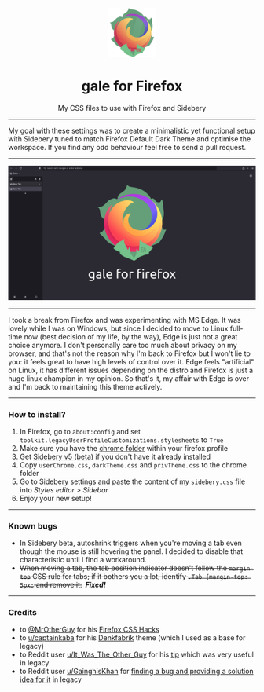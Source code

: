 <div align="center"><img src="image/logo.png" width=100px height=100px></div>
<h1 align="center">gale for Firefox</h1>
<p align="center">My CSS files to use with Firefox and Sidebery</p>

<hr>

My goal with these settings was to create a minimalistic yet functional setup
with Sidebery tuned to match Firefox Default Dark Theme and optimise the
workspace. If you find any odd behaviour feel free to send a pull request.

<hr>

<div align="center"><img src="image/thumbnail.png"></div>

<hr>

I took a break from Firefox and was experimenting with MS Edge. It was lovely
while I was on Windows, but since I decided to move to Linux full-time now (best
decision of my life, by the way), Edge is just not a great choice anymore. I
don't personally care too much about privacy on my browser, and that's not the
reason why I'm back to Firefox but I won't lie to you: it feels great to have
high levels of control over it. Edge feels "artificial" on Linux, it has
different issues depending on the distro and Firefox is just a huge linux
champion in my opinion. So that's it, my affair with Edge is over and I'm back
to maintaining this theme actively.

<hr>

### How to install?

<ol>
<li> In Firefox, go to <code>about:config</code> and set <code>toolkit.legacyUserProfileCustomizations.stylesheets</code> to <code>True</code></li>
<li> Make sure you have the <a href="https://www.userchrome.org/how-create-userchrome-css.html">chrome folder</a> within your firefox profile</li>
<li> Get <a href="https://github.com/mbnuqw/sidebery/">Sidebery v5 (beta)</a> if you don't have it already installed</li>
<li> Copy <code>userChrome.css</code>, <code>darkTheme.css</code> and <code>privTheme.css</code> to the chrome folder</li>
<li> Go to Sidebery settings and paste the content of my <code>sidebery.css</code> file into <i>Styles editor > Sidebar</i> </li>
<li> Enjoy your new setup!</li>
</ol>
<hr>

### Known bugs

<ul>
<li>In Sidebery beta, autoshrink triggers when you're moving a tab even though the mouse is still hovering the panel. I decided to disable that characteristic until I find a workaround.</li>
<li><span style="text-decoration: line-through;">When moving a tab, the tab position indicator doesn't follow the <code>margin-top</code> CSS rule for tabs; if it bothers you a lot, identify <code>.Tab {margin-top: 5px;</code> and remove it.</span><b><i>&nbsp;&nbsp;Fixed!</i></b></li>
</ul>
<hr>

### Credits

<ul>
<li>to <a href="https://github.com/MrOtherGuy">@MrOtherGuy</a> for his <a href="https://github.com/MrOtherGuy/firefox-csshacks">Firefox CSS Hacks</a></li>
<li>to <a href="https://www.reddit.com/user/captainkaba/">u/captainkaba</a> for his <a href="https://www.reddit.com/r/FirefoxCSS/comments/rqo5z6/some_people_asked_for_the_css_so_here_is_my_setup/">Denkfabrik</a> theme (which I used as a base for legacy)</li>
<li>to Reddit user <a href="https://www.reddit.com/user/It_Was_The_Other_Guy/">u/It_Was_The_Other_Guy</a> for his <a href="https://www.reddit.com/r/FirefoxCSS/comments/vzcqzn/comment/ig8a8ba/">tip</a> which was very useful in legacy</li>
<li>to Reddit user <a href="https://www.reddit.com/user/GainghisKhan/">u/GainghisKhan</a> for <a href="https://www.reddit.com/r/FirefoxCSS/comments/wcc9fc/comment/j2aoa8r/">finding a bug and providing a solution idea for it</a> in legacy</li>
</ul>
